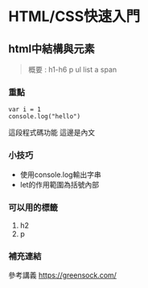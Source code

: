 # HTML/CSS快速入門
## html中結構與元素
> 概要 : h1-h6 p ul list a span


###  重點
```javascript=
var i = 1
console.log("hello")

```
這段程式碼功能
這邊是內文
###  小技巧
* 使用console.log輸出字串
* let的作用範圍為括號內部

###  可以用的標籤
1. h2
2. p

###  補充連結
參考講義 https://greensock.com/